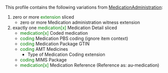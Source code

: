 This profile contains the following variations from [MedicationAdministration](http://hl7.org/fhir/STU3/MedicationAdministration):

1. zero or more <span style='color:green'> extension </span>  sliced
   * zero or more Medication administration witness extension
1. exactly one <span style='color:green'> medication[x] </span> Medication Detail sliced
   * <span style='color:green'> medication[x] </span> Coded medication
   * <span style='color:green'> coding </span> Medication PBS coding (ignore item context)
   * <span style='color:green'> coding </span> Medication Package GTIN
   * <span style='color:green'> coding </span> 	AMT Medicines
      * Type of Medication Coding extension
   * <span style='color:green'> coding </span> MIMS Package
   * <span style='color:green'> medication[x] </span> Medication Reference (Reference as: au-medication)
